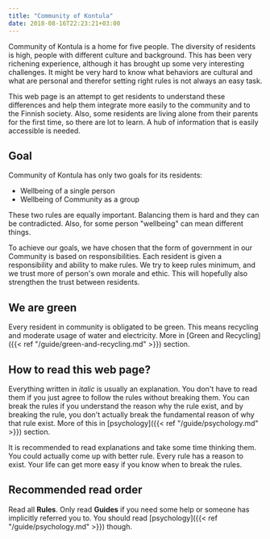 ```yaml
---
title: "Community of Kontula"
date: 2018-08-16T22:23:21+03:00
---
```

Community of Kontula is a home for five people. The diversity of residents is high, people with different culture and background. This has been very richening experience, although it has brought up some very interesting challenges. It might be very hard to know what behaviors are cultural and what are personal and therefor setting right rules is not always an easy task.

This web page is an attempt to get residents to understand these differences and help them integrate more easily to the community and to the Finnish society. Also, some residents are living alone from their parents for the first time, so there are lot to learn. A hub of information that is easily accessible is needed.

## Goal
Community of Kontula has only two goals for its residents:

  - Wellbeing of a single person
  - Wellbeing of Community as a group

These two rules are equally important. Balancing them is hard and they can be contradicted. Also, for some person "wellbeing" can mean different things.

To achieve our goals, we have chosen that the form of government in our Community is based on responsibilities. Each resident is given a responsibility and ability to make rules. We try to keep rules minimum, and we trust more of person's own morale and ethic. This will hopefully also strengthen the trust between residents.

## We are green
Every resident in community is obligated to be green. This means recycling and moderate usage of water and electricity. More in [Green and Recycling]({{< ref "/guide/green-and-recycling.md" >}}) section.

## How to read this web page?
Everything written in *italic* is usually an explanation. You don't have to read them if you just agree to follow the rules without breaking them. You can break the rules if you understand the reason why the rule exist, and by breaking the rule, you don't actually break the fundamental reason of why that rule exist. More of this in [psychology]({{< ref "/guide/psychology.md" >}}) section.

It is recommended to read explanations and take some time thinking them. You could actually come up with better rule. Every rule has a reason to exist. Your life can get more easy if you know when to break the rules.

## Recommended read order

Read all **Rules**. Only read **Guides** if you need some help or someone has implicitly referred you to. You should read [psychology]({{< ref "/guide/psychology.md" >}}) though.
